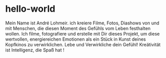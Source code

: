 # hello-world
Mein Name ist André Lohmeir. ich kreiere Filme, Fotos, Diashows von und mit Menschen, die diesen Moment des Gefühls vom Leben festhalten wollen. Ich filme, fotografiere und erstelle mit Dir dieses Projekt, um diese wertvollen, energiereichen Emotionen als ein Stück in Kunst deines Kopfkinos zu verwirklichen. Lebe und Verwirkliche dein Gefühl! Kreätivität ist Intelligenz, die Spaß hat !
